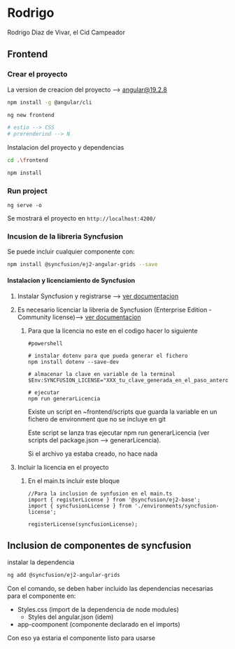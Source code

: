 # Rodrigo

Rodrigo Diaz de Vivar, el Cid Campeador

## Frontend

### Crear el proyecto

La version de creacion del proyecto --> angular@19.2.8

```bash
npm install -g @angular/cli
```


```bash
ng new frontend

# estio --> CSS
# prerenderind --> N
```

Instalacion del proyecto y dependencias

```bash
cd .\frontend

npm install
```

### Run project

```
ng serve -o
```

Se mostrará el proyecto en `http://localhost:4200/`

### Incusion de la libreria Syncfusion

Se puede incluir cualquier componente con:

```bash
npm install @syncfusion/ej2-angular-grids --save
```

#### Instalacion y licenciamiento de Syncfusion

1. Instalar Syncfusion y registrarse --> [ver documentacion](https://ej2.syncfusion.com/angular/documentation/installation-and-upgrade/installation-using-web-installer "https://ej2.syncfusion.com/angular/documentation/installation-and-upgrade/installation-using-web-installer")
2. Es necesario licenciar la libreria de Syncfusion  (Enterprise Edition - Community license)--> [ver documentacion](https://ej2.syncfusion.com/angular/documentation/licensing/overview "https://ej2.syncfusion.com/angular/documentation/licensing/overview")

   1. Para que la licencia no este en el codigo hacer lo siguiente

      ```
      #powershell

      # instalar dotenv para que pueda generar el fichero
      npm install dotenv --save-dev

      # almacenar la clave en variable de la terminal 
      $Env:SYNCFUSION_LICENSE="XXX_tu_clave_generada_en_el_paso_anteror_XXX"

      # ejecutar
      npm run generarLicencia
      ```

      Existe un script en ~frontend/scripts que guarda la variable en un fichero de environment que no se incluye en git

      Este script se lanza tras ejecutar npm run generarLicencia (ver scripts del package.json --> generarLicencia).

      Si el archivo ya estaba creado, no hace nada
3. Incluir la licencia en el proyecto

   1. En el main.ts incluir este bloque

      ```
      //Para la inclusion de synfusion en el main.ts
      import { registerLicense } from '@syncfusion/ej2-base';
      import { syncfusionLicense } from './environments/syncfusion-license';

      registerLicense(syncfusionLicense);
      ```

## Inclusion de componentes de syncfusion

instalar la dependencia

```bash
ng add @syncfusion/ej2-angular-grids
```

Con el comando, se deben haber incluido las dependencias necesarias para el componente en:

- Styles.css (import de la dependencia de node modules)
  - Styles del angular.json (idem)
- app-coomponent (componente declarado en el imports)

Con eso ya estaria el componente listo para usarse

